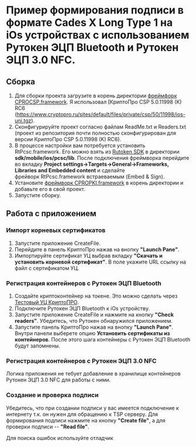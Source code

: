 # Пример формирования подписи в формате Cades X Long Type 1 на iOs устройствах с использованием Рутокен ЭЦП Bluetooth и Рутокен ЭЦП 3.0 NFC.

## Сборка
1. Для сборки проекта загрузите в корень директории [фреймфорк CPROCSP.framework](https://www.cryptopro.ru/products/csp/downloads). Я использовал [КриптоПро CSP 5.0.11998 (K) RC6 (https://www.cryptopro.ru/sites/default/files/private/csp/50/11998/ios-uni.tgz).
2. Сконфигурируйте проект согласно файлам ReadMe.txt и Readers.txt (проект из репозитория почти полностью сконфигурирован для версии КриптоПро CSP 5.0.11998 (K) RC6).
3. В процессе настройки вам потребуется установить RtPcsc.framework. Его можно взять из [Rutoken SDK](https://www.rutoken.ru/developers/sdk/) в директории **sdk/mobile/ios/pcsc/lib**. После подключения фреймворка перейдите во вкладку **Project settings->Targets->General->Frameworks, Libraries and Embedded content** и сделайте фрейворк RtPcsc.framework встраеваемым (Embed & Sign).
4. Установите [фреймворк CPROPKI.framework](https://www.cryptopro.ru/products/cades/downloads) в корень директории и добавьте его в свой проект.
5. Запустите сборку.

## Работа с приложением
### Импорт корневых сертификатов
1. Запустите приложение CreateFile.
2. Перейдите в панель КриптоПро нажав на внопку **"Launch Pane"**. 
3. Импортируйте сертификат УЦ выбрав вкладку **"Скачать и установить корневой сертификат"**. В поле укажите URL ссылку на файл с сертификатом УЦ.

### Регистрация контейнеров с Рутокен ЭЦП Bluetooth
1. Создайте криптоконтейнер на токене. Это можно сделать через [Тестовый УЦ КриптоПРО](https://www.cryptopro.ru/certsrv/).
2. Подключите Рутокен ЭЦП Bluetooth к iOs устройству.
3. Запустите приложение CreateFile и нажмите на кнопку **"Check readers"**. Убедитесь, что Рутокен обнаружился приложением.
4. Запустите панель КриптоПро нажав на внопку **"Launch Pane"**. Внутри панели выберете опцию **Установить сертификаты из контейнеров**. После этого шага контейнеры с Рутокен ЭЦП Bluetooth будут запомнены.

### Регистрация контейнеров с Рутокен ЭЦП 3.0 NFC
Логика приложения не тебует добавление в хранилище контейнеров Рутокен ЭЦП 3.0 NFC для работы с ними.

### Создание и проверка подписи
Убедитесь, что при создании подписи у вас имеется подключение к интернету т.к. он нужен для обращению к TSP серверу. Для формирования подписи нажмите на кнопку **"Create file"**, а для проверки подписи -- **"Read file"**.

Для поиска ошибок используйте отладчик
